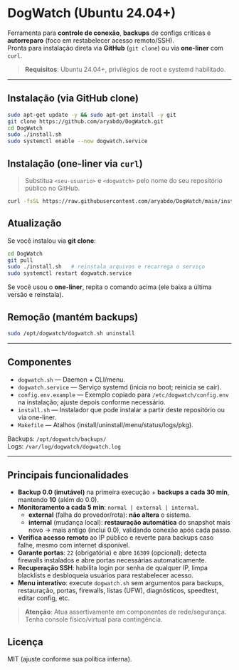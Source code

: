# DogWatch (Ubuntu 24.04+)

Ferramenta para **controle de conexão**, **backups** de configs críticas e **autorreparo** (foco em restabelecer acesso remoto/SSH).  
Pronta para instalação direta via **GitHub** (`git clone`) ou via **one-liner** com `curl`.

> **Requisitos**: Ubuntu 24.04+, privilégios de root e systemd habilitado.

---

## Instalação (via GitHub clone)
```bash
sudo apt-get update -y && sudo apt-get install -y git
git clone https://github.com/aryabdo/DogWatch.git
cd DogWatch
sudo ./install.sh
sudo systemctl enable --now dogwatch.service
```

## Instalação (one-liner via `curl`)
> Substitua `<seu-usuario>` e `<dogwatch>` pelo nome do seu repositório público no GitHub.

```bash
curl -fsSL https://raw.githubusercontent.com/aryabdo/DogWatch/main/install.sh | sudo bash
```

## Atualização
Se você instalou via **git clone**:
```bash
cd DogWatch
git pull
sudo ./install.sh   # reinstala arquivos e recarrega o serviço
sudo systemctl restart dogwatch.service
```

Se você usou o **one-liner**, repita o comando acima (ele baixa a última versão e reinstala).

## Remoção (mantém backups)
```bash
sudo /opt/dogwatch/dogwatch.sh uninstall
```

---

## Componentes
- `dogwatch.sh` — Daemon + CLI/menu.
- `dogwatch.service` — Serviço systemd (inicia no boot; reinicia se cair).
- `config.env.example` — Exemplo copiado para `/etc/dogwatch/config.env` na instalação; ajuste depois conforme necessário.
- `install.sh` — Instalador que pode instalar a partir deste repositório ou via one-liner.
- `Makefile` — Atalhos (install/uninstall/menu/status/logs/pkg).

Backups: `/opt/dogwatch/backups/`  
Logs: `/var/log/dogwatch/dogwatch.log`

---

## Principais funcionalidades
- **Backup 0.0 (imutável)** na primeira execução + **backups a cada 30 min**, mantendo **10** (além do 0.0).
- **Monitoramento a cada 5 min**: `normal | external | internal`.
  - **external** (falha do provedor/rota): **não altera** o sistema.
  - **internal** (mudança local): **restauração automática** do snapshot mais novo → mais antigo (inclui 0.0), validando conexão após cada passo.
- **Verifica acesso remoto** ao IP público e reverte para backups caso falhe, mesmo com internet disponível.
- **Garante portas**: `22` (obrigatória) e abre `16309` (opcional); detecta firewalls instalados e abre portas necessárias automaticamente.
- **Recuperação SSH**: habilita login por senha de qualquer IP, limpa blacklists e desbloqueia usuários para restabelecer acesso.
- **Menu interativo**: execute `dogwatch.sh` sem argumentos para backups, restauração, portas, firewalls, listas (UFW), diagnósticos, speedtest, editar config, etc.

> **Atenção**: Atua assertivamente em componentes de rede/segurança. Tenha console físico/virtual para contingência.

## Licença
MIT (ajuste conforme sua política interna).
